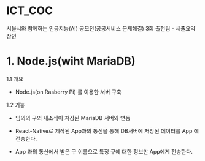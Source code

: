 # ICT_COC
서울시와 함께하는 인공지능(AI) 공모전(공공서비스 문제해결) 3회 출전팀 - 세줄요약장인

# 1. Node.js(wiht MariaDB)

1.1 개요

 - Node.js(on Rasberry Pi) 를 이용한 서버 구축
 
 1.2 기능
 
 - 임의의 구의 새소식이 저장된 MariaDB 서버와 연동
 
 - React-Native로 제작된 App과의 통신을 통해 DB서버에 저장된 데이터를
   App 에 전송한다.
   
  - App 과의 통신에서 받은 구 이름으로 특정 구에 대한 정보만 App에게 전송한다.
 
